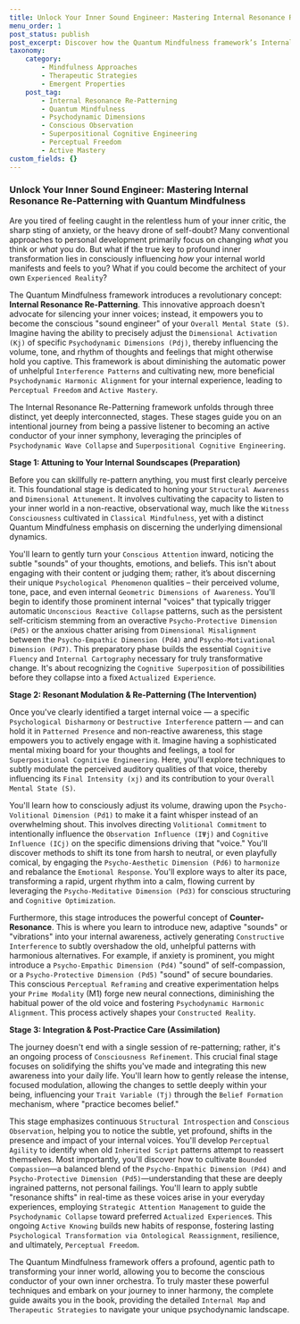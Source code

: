 ```yaml
---
title: Unlock Your Inner Sound Engineer: Mastering Internal Resonance Re-Patterning with Quantum Mindfulness
menu_order: 1
post_status: publish
post_excerpt: Discover how the Quantum Mindfulness framework’s Internal Resonance Re-Patterning allows you to become the conscious "sound engineer" of your inner world. Learn to adjust the volume, tone, and rhythm of your thoughts and emotions, moving beyond passive observation to actively shaping your psychological landscape for profound transformation.
taxonomy:
    category:
        - Mindfulness Approaches
        - Therapeutic Strategies
        - Emergent Properties
    post_tag:
        - Internal Resonance Re-Patterning
        - Quantum Mindfulness
        - Psychodynamic Dimensions
        - Conscious Observation
        - Superpositional Cognitive Engineering
        - Perceptual Freedom
        - Active Mastery
custom_fields: {}
---
```


### Unlock Your Inner Sound Engineer: Mastering Internal Resonance Re-Patterning with Quantum Mindfulness

Are you tired of feeling caught in the relentless hum of your inner critic, the sharp sting of anxiety, or the heavy drone of self-doubt? Many conventional approaches to personal development primarily focus on changing *what* you think or *what* you do. But what if the true key to profound inner transformation lies in consciously influencing *how* your internal world manifests and feels to you? What if you could become the architect of your own `Experienced Reality`?

The Quantum Mindfulness framework introduces a revolutionary concept: **Internal Resonance Re-Patterning**. This innovative approach doesn't advocate for silencing your inner voices; instead, it empowers you to become the conscious "sound engineer" of your `Overall Mental State (S)`. Imagine having the ability to precisely adjust the `Dimensional Activation (Kj)` of specific `Psychodynamic Dimensions (Pdj)`, thereby influencing the volume, tone, and rhythm of thoughts and feelings that might otherwise hold you captive. This framework is about diminishing the automatic power of unhelpful `Interference Patterns` and cultivating new, more beneficial `Psychodynamic Harmonic Alignment` for your internal experience, leading to `Perceptual Freedom` and `Active Mastery`.

The Internal Resonance Re-Patterning framework unfolds through three distinct, yet deeply interconnected, stages. These stages guide you on an intentional journey from being a passive listener to becoming an active conductor of your inner symphony, leveraging the principles of `Psychodynamic Wave Collapse` and `Superpositional Cognitive Engineering`.

**Stage 1: Attuning to Your Internal Soundscapes (Preparation)**

Before you can skillfully re-pattern anything, you must first clearly perceive it. This foundational stage is dedicated to honing your `Structural Awareness` and `Dimensional Attunement`. It involves cultivating the capacity to listen to your inner world in a non-reactive, observational way, much like the `Witness Consciousness` cultivated in `Classical Mindfulness`, yet with a distinct Quantum Mindfulness emphasis on discerning the underlying dimensional dynamics.

You'll learn to gently turn your `Conscious Attention` inward, noticing the subtle "sounds" of your thoughts, emotions, and beliefs. This isn't about engaging with their content or judging them; rather, it’s about discerning their unique `Psychological Phenomenon` qualities – their perceived volume, tone, pace, and even internal `Geometric Dimensions of Awareness`. You'll begin to identify those prominent internal "voices" that typically trigger automatic `Unconscious Reactive Collapse` patterns, such as the persistent self-criticism stemming from an overactive `Psycho-Protective Dimension (Pd5)` or the anxious chatter arising from `Dimensional Misalignment` between the `Psycho-Empathic Dimension (Pd4)` and `Psycho-Motivational Dimension (Pd7)`. This preparatory phase builds the essential `Cognitive Fluency` and `Internal Cartography` necessary for truly transformative change. It's about recognizing the `Cognitive Superposition` of possibilities before they collapse into a fixed `Actualized Experience`.

**Stage 2: Resonant Modulation & Re-Patterning (The Intervention)**

Once you've clearly identified a target internal voice — a specific `Psychological Disharmony` or `Destructive Interference` pattern — and can hold it in `Patterned Presence` and non-reactive awareness, this stage empowers you to actively engage with it. Imagine having a sophisticated mental mixing board for your thoughts and feelings, a tool for `Superpositional Cognitive Engineering`. Here, you'll explore techniques to subtly modulate the perceived auditory qualities of that voice, thereby influencing its `Final Intensity (xj)` and its contribution to your `Overall Mental State (S)`.

You'll learn how to consciously adjust its volume, drawing upon the `Psycho-Volitional Dimension (Pd1)` to make it a faint whisper instead of an overwhelming shout. This involves directing `Volitional Commitment` to intentionally influence the `Observation Influence (IΨj)` and `Cognitive Influence (ICj)` on the specific dimensions driving that "voice." You'll discover methods to shift its tone from harsh to neutral, or even playfully comical, by engaging the `Psycho-Aesthetic Dimension (Pd6)` to `harmonize` and rebalance the `Emotional Response`. You'll explore ways to alter its pace, transforming a rapid, urgent rhythm into a calm, flowing current by leveraging the `Psycho-Meditative Dimension (Pd3)` for conscious structuring and `Cognitive Optimization`.

Furthermore, this stage introduces the powerful concept of **Counter-Resonance**. This is where you learn to introduce new, adaptive "sounds" or "vibrations" into your internal awareness, actively generating `Constructive Interference` to subtly overshadow the old, unhelpful patterns with harmonious alternatives. For example, if anxiety is prominent, you might introduce a `Psycho-Empathic Dimension (Pd4)` "sound" of self-compassion, or a `Psycho-Protective Dimension (Pd5)` "sound" of secure boundaries. This conscious `Perceptual Reframing` and creative experimentation helps your `Prime Modality` (M1) forge new neural connections, diminishing the habitual power of the old voice and fostering `Psychodynamic Harmonic Alignment`. This process actively shapes your `Constructed Reality`.

**Stage 3: Integration & Post-Practice Care (Assimilation)**

The journey doesn't end with a single session of re-patterning; rather, it's an ongoing process of `Consciousness Refinement`. This crucial final stage focuses on solidifying the shifts you've made and integrating this new awareness into your daily life. You'll learn how to gently release the intense, focused modulation, allowing the changes to settle deeply within your being, influencing your `Trait Variable (Tj)` through the `Belief Formation` mechanism, where "practice becomes belief."

This stage emphasizes continuous `Structural Introspection` and `Conscious Observation`, helping you to notice the subtle, yet profound, shifts in the presence and impact of your internal voices. You'll develop `Perceptual Agility` to identify when old `Inherited Script` patterns attempt to reassert themselves. Most importantly, you'll discover how to cultivate `Bounded Compassion`—a balanced blend of the `Psycho-Empathic Dimension (Pd4)` and `Psycho-Protective Dimension (Pd5)`—understanding that these are deeply ingrained patterns, not personal failings. You'll learn to apply subtle "resonance shifts" in real-time as these voices arise in your everyday experiences, employing `Strategic Attention Management` to guide the `Psychodynamic Collapse` toward preferred `Actualized Experience`s. This ongoing `Active Knowing` builds new habits of response, fostering lasting `Psychological Transformation via Ontological Reassignment`, resilience, and ultimately, `Perceptual Freedom`.

The Quantum Mindfulness framework offers a profound, agentic path to transforming your inner world, allowing you to become the conscious conductor of your own inner orchestra. To truly master these powerful techniques and embark on your journey to inner harmony, the complete guide awaits you in the book, providing the detailed `Internal Map` and `Therapeutic Strategies` to navigate your unique psychodynamic landscape.